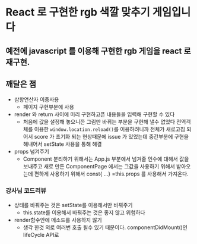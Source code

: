 # React 로 구현한 rgb 색깔 맞추기 게임입니다

## 예전에 javascript 를 이용해 구현한 rgb 게임을 react 로 재구현.

## 깨달은 점

- 삼항연산자 이중사용
  - 페이지 구현부분에 사용
- render 와 return 사이에 미리 구현하고픈 내용들을 입력해 구현할 수 있다
  - 처음에 값을 설정해 놓으니깐 그림만 바뀌는 부분을 구현해 낼수 없었다 전역객체를 이용한 `window.location.reload()`를 이용하려니까 전체가 새로고침 되어서 score 가 초기화 되는 현상때문에 issue 가 있었는데 중간부분에 구현을 해내어서 setState 사용을 통해 해결
- props 넘겨주기
  - Component 분리하기 위해서는 App.js 부분에서 넘겨줄 인수에 대해서 값을 보내주고 새로 만든 ComponentPage 에서는 그값을 사용하기 위해서 받아오는데 편하게 사용하기 위해서 const{ ...} =this.props 를 사용해서 가져온다.

### 강사님 코드리뷰

- 상태를 바꿔주는 것은 setState를 이용해서만 바꿔주기
  - this.state를 이용해서 바꿔주는 것은 좋지 않고 위험하다
- render함수안에 메소드를 사용하지 않기
  - 생각 한것 외로 여러번 호출 될수 있기 때문이다. componentDidMount()인 lifeCycle API로 

